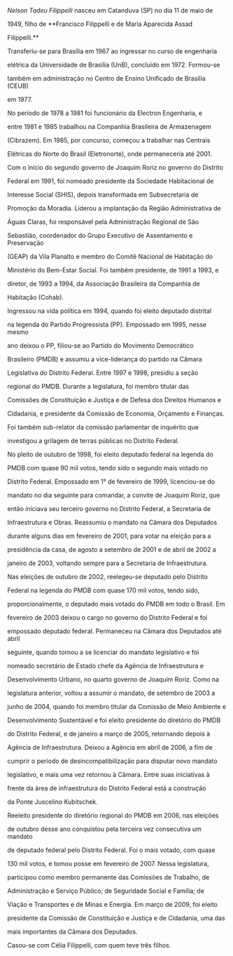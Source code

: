 

 



*Nelson Tadeu Filippelli* nasceu em Catanduva (SP) no dia 11 de maio de

1949, filho de **Francisco Filippelli e de Maria Aparecida Assad

Filippelli.**



Transferiu-se para Brasília em 1967 ao ingressar no curso de engenharia

elétrica da Universidade de Brasília (UnB), concluído em 1972. Formou-se

também em administração no Centro de Ensino Unificado de Brasília (CEUB)

em 1977.



No período de 1978 a 1981 foi funcionário da Electron Engenharia, e

entre 1981 e 1985 trabalhou na Companhia Brasileira de Armazenagem

(Cibrazem). Em 1985, por concurso, começou a trabalhar nas Centrais

Elétricas do Norte do Brasil (Eletronorte), onde permaneceria até 2001.

Com o início do segundo governo de Joaquim Roriz no governo do Distrito

Federal em 1991, foi nomeado presidente da Sociedade Habitacional de

Interesse Social (SHIS), depois transformada em Subsecretaria de

Promoção da Moradia. Liderou a implantação da Região Administrativa de

Águas Claras, foi responsável pela Administração Regional de São

Sebastião, coordenador do Grupo Executivo de Assentamento e Preservação

(GEAP) da Vila Planalto e membro do Comitê Nacional de Habitação do

Ministério do Bem-Estar Social. Foi também presidente, de 1991 a 1993, e

diretor, de 1993 a 1994, da Associação Brasileira da Companhia de

Habitação (Cohab).



Ingressou na vida política em 1994, quando foi eleito deputado distrital

na legenda do Partido Progressista (PP). Empossado em 1995, nesse mesmo

ano deixou o PP, filiou-se ao Partido do Movimento Democrático

Brasileiro (PMDB) e assumiu a vice-liderança do partido na Câmara

Legislativa do Distrito Federal. Entre 1997 e 1998, presidiu a seção

regional do PMDB. Durante a legislatura, foi membro titular das

Comissões de Constituição e Justiça e de Defesa dos Direitos Humanos e

Cidadania, e presidente da Comissão de Economia, Orçamento e Finanças.

Foi também sub-relator da comissão parlamentar de inquérito que

investigou a grilagem de terras públicas no Distrito Federal.



No pleito de outubro de 1998, foi eleito deputado federal na legenda do

PMDB com quase 90 mil votos, tendo sido o segundo mais votado no

Distrito Federal. Empossado em 1° de fevereiro de 1999, licenciou-se do

mandato no dia seguinte para comandar, a convite de Joaquim Roriz, que

então iniciava seu terceiro governo no Distrito Federal, a Secretaria de

Infraestrutura e Obras. Reassumiu o mandato na Câmara dos Deputados

durante alguns dias em fevereiro de 2001, para votar na eleição para a

presidência da casa, de agosto a setembro de 2001 e de abril de 2002 a

janeiro de 2003, voltando sempre para a Secretaria de Infraestrutura.



Nas eleições de outubro de 2002, reelegeu-se deputado pelo Distrito

Federal na legenda do PMDB com quase 170 mil votos, tendo sido,

proporcionalmente, o deputado mais votado do PMDB em todo o Brasil. Em

fevereiro de 2003 deixou o cargo no governo do Distrito Federal e foi

empossado deputado federal. Permaneceu na Câmara dos Deputados até abril

seguinte, quando tornou a se licenciar do mandato legislativo e foi

nomeado secretário de Estado chefe da Agência de Infraestrutura e

Desenvolvimento Urbano, no quarto governo de Joaquim Roriz. Como na

legislatura anterior, voltou a assumir o mandato, de setembro de 2003 a

junho de 2004, quando foi membro titular da Comissão de Meio Ambiente e

Desenvolvimento Sustentável e foi eleito presidente do diretório do PMDB

do Distrito Federal, e de janeiro a março de 2005, retornando depois à

Agência de Infraestrutura. Deixou a Agência em abril de 2006, a fim de

cumprir o período de desincompatibilização para disputar novo mandato

legislativo, e mais uma vez retornou à Câmara. Entre suas iniciativas à

frente da área de infraestrutura do Distrito Federal está a construção

da Ponte Juscelino Kubitschek.



Reeleito presidente do diretório regional do PMDB em 2006, nas eleições

de outubro desse ano conquistou pela terceira vez consecutiva um mandato

de deputado federal pelo Distrito Federal. Foi o mais votado, com quase

130 mil votos, e tomou posse em fevereiro de 2007. Nessa legislatura,

participou como membro permanente das Comissões de Trabalho, de

Administração e Serviço Público; de Seguridade Social e Família; de

Viação e Transportes e de Minas e Energia. Em março de 2009, foi eleito

presidente da Comissão de Constituição e Justiça e de Cidadania, uma das

mais importantes da Câmara dos Deputados.



Casou-se com Célia Filippelli, com quem teve três filhos.



 



